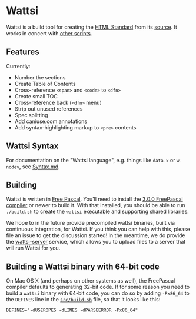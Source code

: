 # Wattsi

Wattsi is a build tool for creating the [HTML Standard](https://html.spec.whatwg.org/multipage/) from its [source](https://github.com/whatwg/html). It works in concert with [other scripts](https://github.com/whatwg/html-build).

## Features

Currently:
 * Number the sections
 * Create Table of Contents
 * Cross-reference `<span>` and `<code>` to `<dfn>`
 * Create small TOC
 * Cross-reference back (`<dfn>` menu)
 * Strip out unused references
 * Spec splitting
 * Add caniuse.com annotations
 * Add syntax-highlighting markup to `<pre>` contents

## Wattsi Syntax

For documentation on the "Wattsi language", e.g. things like `data-x` or `w-nodev`, see [Syntax.md](./Syntax.md).

## Building

Wattsi is written in [Free Pascal](https://www.freepascal.org/). You'll need to install the [3.0.0 FreePascal compiler](https://www.freepascal.org/download.var) or newer to build it. With that installed, you should be able to run `./build.sh` to create the `wattsi` executable and supporting shared libraries.

We hope to in the future provide precompiled wattsi binaries, built via continuous integration, for Wattsi. If you think you can help with this, please file an issue to get the discussion started! In the meantime, we do provide the [wattsi-server](https://github.com/domenic/wattsi-server) service, which allows you to upload files to a server that will run Wattsi for you.

## Building a Wattsi binary with 64-bit code

On Mac OS X (and perhaps on other systems as well), the FreePascal compiler defaults to generating 32-bit code. If for some reason you need to build a `wattsi` binary with 64-bit code, you can do so by adding `-Px86_64` to the `DEFINES` line in the [`src/build.sh`](https://github.com/whatwg/wattsi/blob/master/src/build.sh) file, so that it looks like this:

    DEFINES="-dUSEROPES -dLINES -dPARSEERROR -Px86_64"
